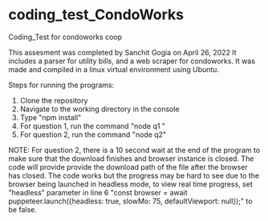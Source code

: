 # coding_test_CondoWorks
Coding_Test for condoworks coop

This assesment was completed by Sanchit Gogia on April 26, 2022
It includes a parser for utility bills, and a web scraper for condoworks. It was made and compiled in a linux virtual environment using Ubuntu.

Steps for running the programs:
1. Clone the repository
2. Navigate to the working directory in the console
3. Type "npm install"
4. For question 1, run the command "node q1 <filepath>"
5. For question 2, run the command "node q2"

NOTE: For question 2, there is a 10 second wait at the end of the program to make sure that the download finishes and browser instance is closed. The code will provide
  provide the download path of the file after the browser has closed. The code works but the progress may be hard to see due to the browser being launched in headless mode,
  to view real time progress, set "headless" parameter in line 6 "const browser =  await puppeteer.launch({headless: true, slowMo: 75, defaultViewport: null});" to be false.
  
